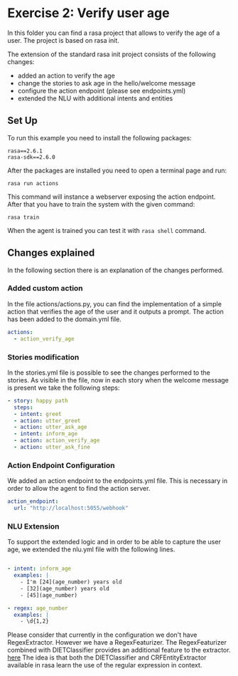 # Exercise 2: Verify user age
In this folder you can find a rasa project that allows to verify the age of a user.
The project is based on rasa init. 

The extension of the standard rasa init project consists of the following changes:
* added an action to verify the age
* change the stories to ask age in the hello/welcome message
* configure the action endpoint (please see endpoints.yml)
* extended the NLU with additional intents and entities


## Set Up
To run this example you need to install the following packages:
```shell
rasa==2.6.1
rasa-sdk==2.6.0
```

After the packages are installed you need to open a terminal page and run:
```shell
rasa run actions
```

This command will instance a webserver exposing the action endpoint.
After that you have to train the system with the given command:
```shell
rasa train
```

When the agent is trained you can test it with `rasa shell` command.


## Changes explained
In the following section there is an explanation of the changes performed.

### Added custom action
In the file actions/actions.py, you can find the implementation of a simple action that verifies the age of the user and it outputs a prompt.
The action has been added to the domain.yml file.
```yaml
actions:
  - action_verify_age
```

### Stories modification
In the stories.yml file is possible to see the changes performed to the stories. As visible in the file, now in each story
when the welcome message is present we take the following steps:
```yaml
- story: happy path
  steps:
  - intent: greet
  - action: utter_greet
  - action: utter_ask_age
  - intent: inform_age
  - action: action_verify_age
  - action: utter_ask_fine
```

### Action Endpoint Configuration
We added an action endpoint to the endpoints.yml file. This is necessary in order to allow the agent to find the action server.
```yaml
action_endpoint:
  url: "http://localhost:5055/webhook"
```

### NLU Extension
To support the extended logic and in order to be able to capture the user age, we extended the nlu.yml file with the following lines.
```yaml

- intent: inform_age
  examples: |
    - I'm [24](age_number) years old
    - [32](age_number) years old
    - [45](age_number)

- regex: age_number
  examples: |
    - \d{1,2}
```
Please consider that currently in the configuration we don't have RegexExtractor. However we have a RegexFeaturizer.
The RegexFeaturizer combined with DIETClassifier provides an additional feature to the extractor. [here](https://rasa.com/docs/rasa/nlu-training-data#regular-expressions-for-entity-extraction)
The idea is that both the DIETClassifier and CRFEntityExtractor available in rasa learn the use of the regular expression in context.